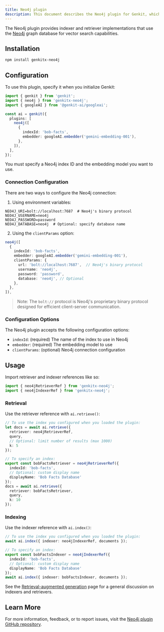 ```yaml
---
title: Neo4j plugin
description: This document describes the Neo4j plugin for Genkit, which provides indexer and retriever implementations that use the Neo4j graph database for vector search capabilities.
---
```


The Neo4j plugin provides indexer and retriever implementations that use the
[Neo4j](https://neo4j.com/) graph database for vector search capabilities.

## Installation

```bash
npm install genkitx-neo4j
```

## Configuration

To use this plugin, specify it when you initialize Genkit:

```ts
import { genkit } from 'genkit';
import { neo4j } from 'genkitx-neo4j';
import { googleAI } from '@genkit-ai/googleai';

const ai = genkit({
  plugins: [
    neo4j([
      {
        indexId: 'bob-facts',
        embedder: googleAI.embedder('gemini-embedding-001'),
      },
    ]),
  ],
});
```

You must specify a Neo4j index ID and the embedding model you want to use.

### Connection Configuration

There are two ways to configure the Neo4j connection:

1. Using environment variables:

```
NEO4J_URI=bolt://localhost:7687  # Neo4j's binary protocol
NEO4J_USERNAME=neo4j
NEO4J_PASSWORD=password
NEO4J_DATABASE=neo4j  # Optional: specify database name
```

2. Using the `clientParams` option:

```ts
neo4j([
  {
    indexId: 'bob-facts',
    embedder: googleAI.embedder('gemini-embedding-001'),
    clientParams: {
      url: 'bolt://localhost:7687',  // Neo4j's binary protocol
      username: 'neo4j',
      password: 'password',
      database: 'neo4j', // Optional
    },
  },
]),
```

> Note: The `bolt://` protocol is Neo4j's proprietary binary protocol designed for efficient client-server communication.

### Configuration Options

The Neo4j plugin accepts the following configuration options:

- `indexId`: (required) The name of the index to use in Neo4j
- `embedder`: (required) The embedding model to use
- `clientParams`: (optional) Neo4j connection configuration

## Usage

Import retriever and indexer references like so:

```ts
import { neo4jRetrieverRef } from 'genkitx-neo4j';
import { neo4jIndexerRef } from 'genkitx-neo4j';
```

### Retrieval

Use the retriever reference with `ai.retrieve()`:

```ts
// To use the index you configured when you loaded the plugin:
let docs = await ai.retrieve({ 
  retriever: neo4jRetrieverRef, 
  query,
  // Optional: limit number of results (max 1000)
  k: 5 
});

// To specify an index:
export const bobFactsRetriever = neo4jRetrieverRef({
  indexId: 'bob-facts',
  // Optional: custom display name
  displayName: 'Bob Facts Database'
});
docs = await ai.retrieve({ 
  retriever: bobFactsRetriever, 
  query,
  k: 10 
});
```

### Indexing

Use the indexer reference with `ai.index()`:

```ts
// To use the index you configured when you loaded the plugin:
await ai.index({ indexer: neo4jIndexerRef, documents });

// To specify an index:
export const bobFactsIndexer = neo4jIndexerRef({
  indexId: 'bob-facts',
  // Optional: custom display name
  displayName: 'Bob Facts Database'
});
await ai.index({ indexer: bobFactsIndexer, documents });
```

See the [Retrieval-augmented generation](/docs/rag) page for a general
discussion on indexers and retrievers.

## Learn More

For more information, feedback, or to report issues, visit the [Neo4j plugin GitHub repository](https://github.com/neo4j-partners/genkitx-neo4j/blob/main/README.md).

